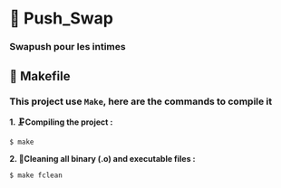# 🔀 Push_Swap
### Swapush pour les intimes

## 🔩 Makefile

### This project use `Make`, here are the commands to compile it

**1. 🗜️Compiling the project :**

```shell
$ make
```

**2. 🧹Cleaning all binary (.o) and executable files :**

```shell
$ make fclean
```
